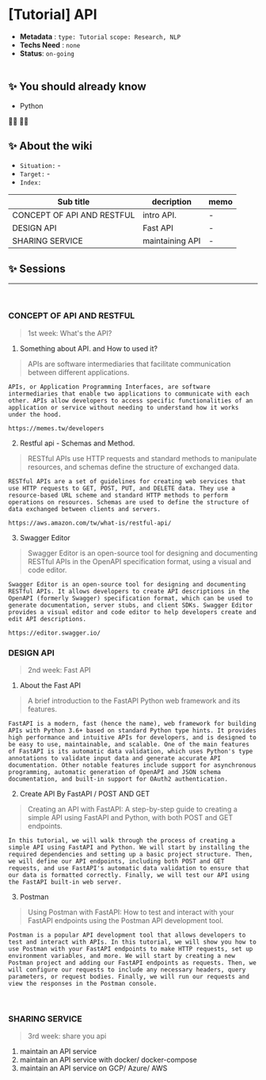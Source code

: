 # [Tutorial] API

- **Metadata** : `type: Tutorial` `scope: Research, NLP` 
- **Techs Need** : `none`
- **Status**: `on-going`
<br/><br/>

## ✨ You should already know
- Python 

👩‍💻 👨‍💻

## ✨ About the wiki
- `Situation:` -
- `Target:` -
- `Index:`

| Sub title | decription | memo |
| ------ | ------ | ------ |
| CONCEPT OF API AND RESTFUL | intro API. | - |
| DESIGN API | Fast API | - |
| SHARING SERVICE | maintaining API  | - |






## ✨ Sessions

---
<br>

### **CONCEPT OF API AND RESTFUL**
> 1st week: What's the API?
1. Something about API. and How to used it?
> APIs are software intermediaries that facilitate communication between different applications.
```
APIs, or Application Programming Interfaces, are software intermediaries that enable two applications to communicate with each other. APIs allow developers to access specific functionalities of an application or service without needing to understand how it works under the hood.

https://memes.tw/developers
```

2. Restful api - Schemas and Method.
> RESTful APIs use HTTP requests and standard methods to manipulate resources, and schemas define the structure of exchanged data.
```
RESTful APIs are a set of guidelines for creating web services that use HTTP requests to GET, POST, PUT, and DELETE data. They use a resource-based URL scheme and standard HTTP methods to perform operations on resources. Schemas are used to define the structure of data exchanged between clients and servers.

https://aws.amazon.com/tw/what-is/restful-api/
```

3. Swagger Editor
> Swagger Editor is an open-source tool for designing and documenting RESTful APIs in the OpenAPI specification format, using a visual and code editor.
```
Swagger Editor is an open-source tool for designing and documenting RESTful APIs. It allows developers to create API descriptions in the OpenAPI (formerly Swagger) specification format, which can be used to generate documentation, server stubs, and client SDKs. Swagger Editor provides a visual editor and code editor to help developers create and edit API descriptions.

https://editor.swagger.io/
```


### **DESIGN API**
> 2nd week: Fast API 


1. About the Fast API
> A brief introduction to the FastAPI Python web framework and its features.
```
FastAPI is a modern, fast (hence the name), web framework for building APIs with Python 3.6+ based on standard Python type hints. It provides high performance and intuitive APIs for developers, and is designed to be easy to use, maintainable, and scalable. One of the main features of FastAPI is its automatic data validation, which uses Python's type annotations to validate input data and generate accurate API documentation. Other notable features include support for asynchronous programming, automatic generation of OpenAPI and JSON schema documentation, and built-in support for OAuth2 authentication.
```


2. Create API By FastAPI / POST AND GET
> Creating an API with FastAPI: A step-by-step guide to creating a simple API using FastAPI and Python, with both POST and GET endpoints.
```
In this tutorial, we will walk through the process of creating a simple API using FastAPI and Python. We will start by installing the required dependencies and setting up a basic project structure. Then, we will define our API endpoints, including both POST and GET requests, and use FastAPI's automatic data validation to ensure that our data is formatted correctly. Finally, we will test our API using the FastAPI built-in web server.
```



3. Postman
> Using Postman with FastAPI: How to test and interact with your FastAPI endpoints using the Postman API development tool.
```
Postman is a popular API development tool that allows developers to test and interact with APIs. In this tutorial, we will show you how to use Postman with your FastAPI endpoints to make HTTP requests, set up environment variables, and more. We will start by creating a new Postman project and adding our FastAPI endpoints as requests. Then, we will configure our requests to include any necessary headers, query parameters, or request bodies. Finally, we will run our requests and view the responses in the Postman console.
```


<br>


### **SHARING SERVICE**
> 3rd week: share you api
1. maintain an API service
2. maintain an API service with docker/ docker-compose
3. maintain an API service on GCP/ Azure/ AWS


<br>
